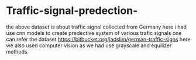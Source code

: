 # Traffic-signal-predection-
the above dataset is about traffic signal collected from Germany  here i had use cnn models to create predective system of various trafic signals
one can refer the dataset https://bitbucket.org/jadslim/german-traffic-signs
here we also used computer vision as we had use grayscale and equilizer methods.
